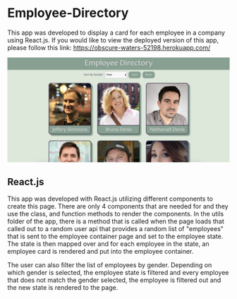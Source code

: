 # Employee-Directory

This app was developed to display a card for each employee in a company using React.js. If you would like to view the deployed version of this app, please follow this link: https://obscure-waters-52198.herokuapp.com/

![Employee Directory](/EmployeeDirectory.png)

## React.js

This app was developed with React.js utilizing different components to create this page. There are only 4 components that are needed for and they use the class, and function methods to render the components. In the utils folder of the app, there is a method that is called when the page loads that called out to a random user api that provides a random list of "employees" that is sent to the employee container page and set to the employee state. The state is then mapped over and for each employee in the state, an employee card is rendered and put into the employee container. 

The user can also filter the list of employees by gender. Depending on which gender is selected, the employee state is filtered and every employee that does not match the gender selected, the employee is filtered out and the new state is rendered to the page. 